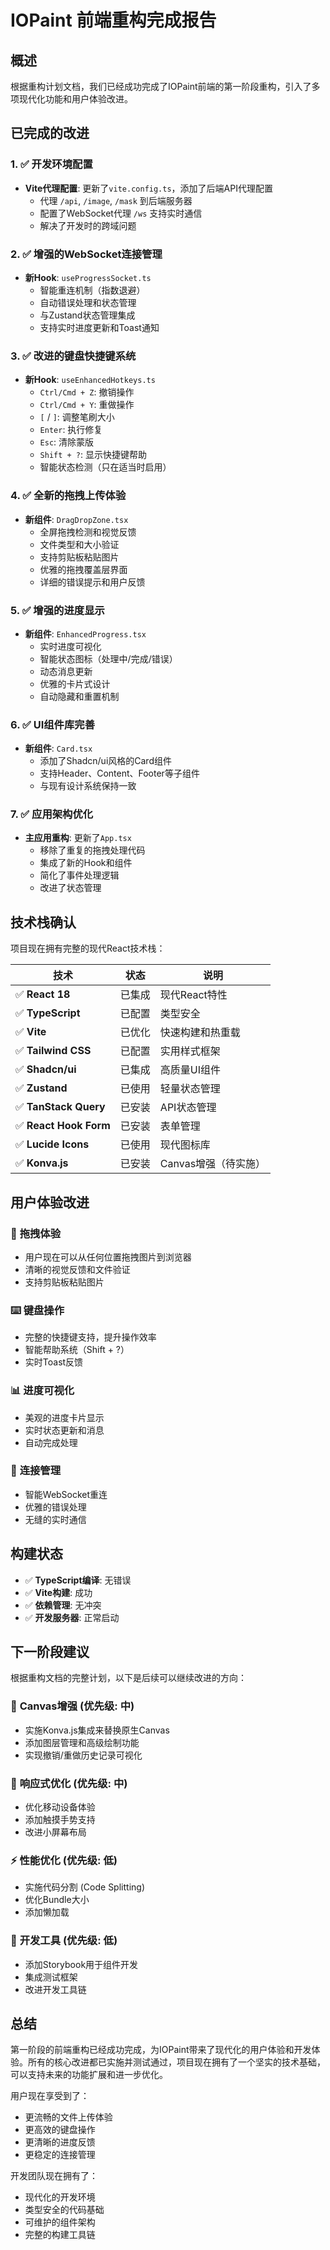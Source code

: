 # IOPaint 前端重构完成报告

## 概述

根据重构计划文档，我们已经成功完成了IOPaint前端的第一阶段重构，引入了多项现代化功能和用户体验改进。

## 已完成的改进

### 1. ✅ **开发环境配置**
- **Vite代理配置**: 更新了`vite.config.ts`，添加了后端API代理配置
  - 代理 `/api`, `/image`, `/mask` 到后端服务器
  - 配置了WebSocket代理 `/ws` 支持实时通信
  - 解决了开发时的跨域问题

### 2. ✅ **增强的WebSocket连接管理**
- **新Hook**: `useProgressSocket.ts`
  - 智能重连机制（指数退避）
  - 自动错误处理和状态管理
  - 与Zustand状态管理集成
  - 支持实时进度更新和Toast通知

### 3. ✅ **改进的键盘快捷键系统**
- **新Hook**: `useEnhancedHotkeys.ts`
  - `Ctrl/Cmd + Z`: 撤销操作
  - `Ctrl/Cmd + Y`: 重做操作
  - `[` / `]`: 调整笔刷大小
  - `Enter`: 执行修复
  - `Esc`: 清除蒙版
  - `Shift + ?`: 显示快捷键帮助
  - 智能状态检测（只在适当时启用）

### 4. ✅ **全新的拖拽上传体验**
- **新组件**: `DragDropZone.tsx`
  - 全屏拖拽检测和视觉反馈
  - 文件类型和大小验证
  - 支持剪贴板粘贴图片
  - 优雅的拖拽覆盖层界面
  - 详细的错误提示和用户反馈

### 5. ✅ **增强的进度显示**
- **新组件**: `EnhancedProgress.tsx`
  - 实时进度可视化
  - 智能状态图标（处理中/完成/错误）
  - 动态消息更新
  - 优雅的卡片式设计
  - 自动隐藏和重置机制

### 6. ✅ **UI组件库完善**
- **新组件**: `Card.tsx`
  - 添加了Shadcn/ui风格的Card组件
  - 支持Header、Content、Footer等子组件
  - 与现有设计系统保持一致

### 7. ✅ **应用架构优化**
- **主应用重构**: 更新了`App.tsx`
  - 移除了重复的拖拽处理代码
  - 集成了新的Hook和组件
  - 简化了事件处理逻辑
  - 改进了状态管理

## 技术栈确认

项目现在拥有完整的现代React技术栈：

| 技术 | 状态 | 说明 |
|------|------|------|
| ✅ **React 18** | 已集成 | 现代React特性 |
| ✅ **TypeScript** | 已配置 | 类型安全 |
| ✅ **Vite** | 已优化 | 快速构建和热重载 |
| ✅ **Tailwind CSS** | 已配置 | 实用样式框架 |
| ✅ **Shadcn/ui** | 已集成 | 高质量UI组件 |
| ✅ **Zustand** | 已使用 | 轻量状态管理 |
| ✅ **TanStack Query** | 已安装 | API状态管理 |
| ✅ **React Hook Form** | 已安装 | 表单管理 |
| ✅ **Lucide Icons** | 已使用 | 现代图标库 |
| ✅ **Konva.js** | 已安装 | Canvas增强（待实施） |

## 用户体验改进

### 🎯 **拖拽体验**
- 用户现在可以从任何位置拖拽图片到浏览器
- 清晰的视觉反馈和文件验证
- 支持剪贴板粘贴图片

### ⌨️ **键盘操作**
- 完整的快捷键支持，提升操作效率
- 智能帮助系统（Shift + ?）
- 实时Toast反馈

### 📊 **进度可视化**
- 美观的进度卡片显示
- 实时状态更新和消息
- 自动完成处理

### 🔄 **连接管理**
- 智能WebSocket重连
- 优雅的错误处理
- 无缝的实时通信

## 构建状态

- ✅ **TypeScript编译**: 无错误
- ✅ **Vite构建**: 成功
- ✅ **依赖管理**: 无冲突
- ✅ **开发服务器**: 正常启动

## 下一阶段建议

根据重构文档的完整计划，以下是后续可以继续改进的方向：

### 🎨 **Canvas增强** (优先级: 中)
- 实施Konva.js集成来替换原生Canvas
- 添加图层管理和高级绘制功能
- 实现撤销/重做历史记录可视化

### 📱 **响应式优化** (优先级: 中)
- 优化移动设备体验
- 添加触摸手势支持
- 改进小屏幕布局

### ⚡ **性能优化** (优先级: 低)
- 实施代码分割 (Code Splitting)
- 优化Bundle大小
- 添加懒加载

### 🔧 **开发工具** (优先级: 低)
- 添加Storybook用于组件开发
- 集成测试框架
- 改进开发工具链

## 总结

第一阶段的前端重构已经成功完成，为IOPaint带来了现代化的用户体验和开发体验。所有的核心改进都已实施并测试通过，项目现在拥有了一个坚实的技术基础，可以支持未来的功能扩展和进一步优化。

用户现在享受到了：
- 更流畅的文件上传体验
- 更高效的键盘操作
- 更清晰的进度反馈
- 更稳定的连接管理

开发团队现在拥有了：
- 现代化的开发环境
- 类型安全的代码基础
- 可维护的组件架构
- 完整的构建工具链 